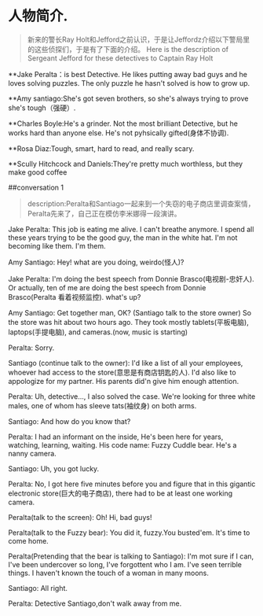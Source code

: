 # 人物简介.
> 新来的警长Ray Holt和Jefford之前认识，于是让Jeffordz介绍以下警局里的这些侦探们，于是有了下面的介绍。
Here is the description of Sergeant Jefford for these detectives to Captain Ray Holt

**Jake Peralta：is best Detective. He likes putting away bad guys and he loves solving puzzles. The only puzzle he hasn't solved is how to grow up.

**Amy santiago:She's got seven brothers, so she's always trying to prove she's tough（强硬）.

**Charles Boyle:He's a grinder. Not the most brilliant Detective, but he works hard than anyone else. He's not pyhsically gifted(身体不协调).

**Rosa Diaz:Tough, smart, hard to read, and really scary.

**Scully Hitchcock and Daniels:They're pretty much worthless, but they make good coffee

##conversation 1
> description:Peralta和Santiago一起来到一个失窃的电子商店里调查案情，Peralta先来了，自己正在模仿李米娜得一段演讲。

Jake Peralta: This job is eating me alive. I can't breathe anymore. I spend all these years trying to be the good guy, the man in the white hat. I'm not becoming like them. I'm them.

Amy Santiago: Hey! what are you doing, weirdo(怪人)?

Jake Peralta: I'm doing the best speech from Donnie Brasco(电视剧-忠奸人). Or actually, ten of me are doing the best speech from Donnie Brasco(Peralta 看着视频监控). what's up?

Amy Santiago: Get together man, OK? (Santiago talk to the store owner) So the store was hit about two hours ago. They took mostly tablets(平板电脑), laptops(手提电脑), and cameras.(now, music is starting)

Peralta: Sorry.

Santiago (continue talk to the owner): I'd like a list of all your employees, whoever had access to the store(意思是有商店钥匙的人). I'd also like to appologize for my partner. His parents did'n give him enough attention.

Peralta: Uh, detective..., I also solved the case. We're looking for three white males, one of whom has sleeve tats(袖纹身) on both arms.

Santiago: And how do you know that?

Peralta: I had an informant on the inside, He's been here for years, watching, learning, waiting. His code name: Fuzzy Cuddle bear. He's a nanny camera.

Santiago: Uh, you got lucky.

Peralta: No, I got here five minutes before you and figure that in this gigantic electronic store(巨大的电子商店), there had to be at least one working camera.

Peralta(talk to the screen): Oh! Hi, bad guys!

Peralta(talk to the Fuzzy bear): You did it, fuzzy.You busted'em. It's time to come home.

Peralta(Pretending that the bear is talking to Santiago): I'm mot sure if I can, I've been undercover so long, I've forgottent who I am. I've seen terrible things. I haven't known the touch of a woman in many moons. 

Santiago: All right.

Peralta: Detective Santiago,don't walk away from me.
